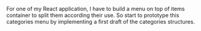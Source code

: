 For one of my React application, I have to build a menu on top of items container to split them according their use.
So start to prototype this categories menu by implementing a first draft of the categories structures.
